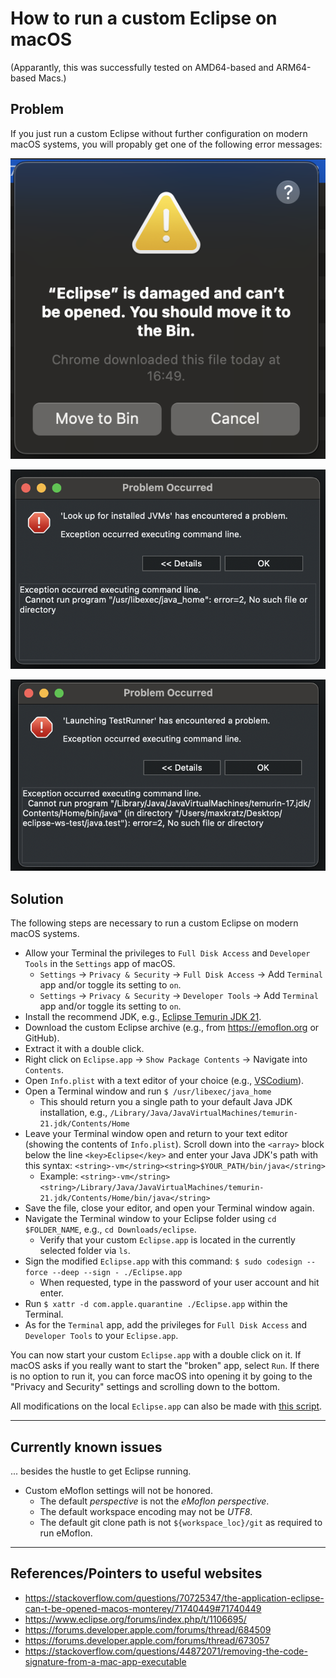 # How to run a custom Eclipse on macOS

(Apparantly, this was successfully tested on AMD64-based and ARM64-based Macs.)


## Problem

If you just run a custom Eclipse without further configuration on modern macOS systems, you will propably get one of the following error messages:

![](./eclipse-damaged.png)

![](./eclipse-java-home-error.png)

![](./eclipse-jdk-cli-error.png)


## Solution

The following steps are necessary to run a custom Eclipse on modern macOS systems.

- Allow your Terminal the privileges to `Full Disk Access` and `Developer Tools` in the `Settings` app of macOS.
    - `Settings` -> `Privacy & Security` -> `Full Disk Access` -> Add `Terminal` app and/or toggle its setting to `on`.
    - `Settings` -> `Privacy & Security` -> `Developer Tools` -> Add `Terminal` app and/or toggle its setting to `on`.
- Install the recommend JDK, e.g., [Eclipse Temurin JDK 21](https://adoptium.net/de/temurin/releases/?os=mac&arch=x64&package=jdk&version=21).
- Download the custom Eclipse archive (e.g., from https://emoflon.org or GitHub).
- Extract it with a double click.
- Right click on `Eclipse.app` -> `Show Package Contents` -> Navigate into `Contents`.
- Open `Info.plist` with a text editor of your choice (e.g., [VSCodium](https://vscodium.com/)).
- Open a Terminal window and run `$ /usr/libexec/java_home`
    - This should return you a single path to your default Java JDK installation, e.g., `/Library/Java/JavaVirtualMachines/temurin-21.jdk/Contents/Home`
- Leave your Terminal window open and return to your text editor (showing the contents of `Info.plist`). Scroll down into the `<array>` block below the line `<key>Eclipse</key>` and enter your Java JDK's path with this syntax: `<string>-vm</string><string>$YOUR_PATH/bin/java</string>`
    - Example: `<string>-vm</string><string>/Library/Java/JavaVirtualMachines/temurin-21.jdk/Contents/Home/bin/java</string>`
- Save the file, close your editor, and open your Terminal window again.
- Navigate the Terminal window to your Eclipse folder using `cd $FOLDER_NAME`, e.g., `cd Downloads/eclipse`.
    - Verify that your custom `Eclipse.app` is located in the currently selected folder via `ls`.
- Sign the modified `Eclipse.app` with this command: `$ sudo codesign --force --deep --sign - ./Eclipse.app`
    - When requested, type in the password of your user account and hit enter.
- Run `$ xattr -d com.apple.quarantine ./Eclipse.app` within the Terminal.
- As for the `Terminal` app, add the privileges for `Full Disk Access` and `Developer Tools` to your `Eclipse.app`.

You can now start your custom `Eclipse.app` with a double click on it.
If macOS asks if you really want to start the "broken" app, select `Run`. If there is no option to run it, you can force macOS into opening it by going to the "Privacy and Security" settings and scrolling down to the bottom.

All modifications on the local `Eclipse.app` can also be made with [this script](../scripts/fix-eclipse-app-macos.sh).

---

## Currently known issues

... besides the hustle to get Eclipse running.

- Custom eMoflon settings will not be honored.
    - The default *perspective* is not the *eMoflon perspective*.
    - The default workspace encoding may not be *UTF8*.
    - The default git clone path is not `${workspace_loc}/git` as required to run eMoflon.

---

## References/Pointers to useful websites

- https://stackoverflow.com/questions/70725347/the-application-eclipse-can-t-be-opened-macos-monterey/71740449#71740449
- https://www.eclipse.org/forums/index.php/t/1106695/
- https://forums.developer.apple.com/forums/thread/684509
- https://forums.developer.apple.com/forums/thread/673057
- https://stackoverflow.com/questions/44872071/removing-the-code-signature-from-a-mac-app-executable
